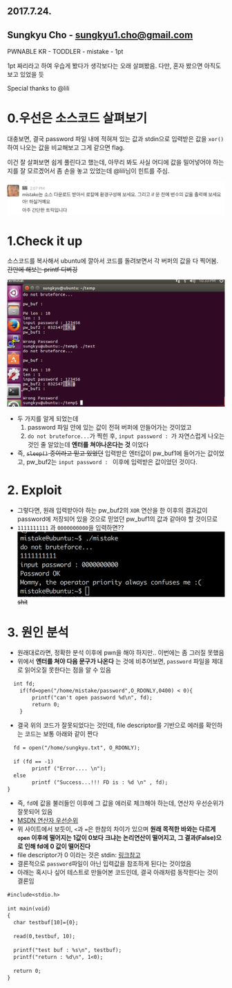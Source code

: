 ## 2017.7.24.
## Sungkyu Cho - sungkyu1.cho@gmail.com

PWNABLE KR - TODDLER - mistake - 1pt

1pt 짜리라고 하여 우습게 봤다가 생각보다는 오래 살펴봤음. 다만, 혼자 봤으면 아직도 보고 있었을 듯

Special thanks to @lili

# 0.우선은 소스코드 살펴보기
  대충보면, 결국 password 파일 내에 적혀져 있는 값과 stdin으로 입력받은 값을 ```xor()``` 하여 나오는 값을 비교해보고 그게 같으면 flag.

  이건 잘 살펴보면 쉽게 풀린다고 했는데, 아무리 봐도 사실 어디에 값을 밀어넣어야 하는지를 잘 모르겠어서 좀 손을 놓고 있었는데 @lili님이 힌트를 주심.

![fig1](./_fig/1.png)

# 1.Check it up

  소스코드를 복사해서 ubuntu에 깔아서 코드를 돌려보면서 각 버퍼의 값을 다 찍어봄. ~~간만에 해보는 printf 디버깅~~

  ![fig2](./_fig/2.png)

  * 두 가지를 알게 되었는데
    1) password 파일 안에 있는 값이 전혀 버퍼에 안들어가는 것이었고
    2) ```do not bruteforce...```가 찍힌 후, ```input password : ```가 자연스럽게 나오는 것인 줄 알았는데 **엔터를 쳐야나온다는 것** 이었다
  * 즉, ~~```sleep()``` 중이라고 믿고 있었던~~ 입력받은 엔터값이 pw_buf1에 들어가는 값이었고, pw_buf2는 ```input password : ``` 이후에 입력받은 값이었던 것이다.

# 2. Exploit
  * 그렇다면, 원래 입력받아야 하는 pw_buf2의 ```XOR``` 연산을 한 이후의 결과값이 password에 저장되어 있을 것으로 믿었던 pw_buf1의 값과 같아야 할 것이므로
  * ```1111111111``` 과 ```0000000000```을 입력하면??
  ![fig3](./_fig/3.png)
  ~~shit~~

# 3. 원인 분석
  * 원래대로라면, 정확한 분석 이후에 pwn을 해야 하지만.. 이번에는 좀 그러질 못했음
  * 위에서 **엔터를 쳐야 다음 문구가 나온다** 는 것에 비추어보면, ```password``` 파일을 제대로 읽어오질 못한다는 점을 알 수 있음

```{.cpp}
  int fd;
	if(fd=open("/home/mistake/password",O_RDONLY,0400) < 0){
		printf("can't open password %d\n", fd);
		return 0;
	}
```

  * 결국 위의 코드가 잘못되었다는 것인데, file descriptor를 기반으로 에러를 확인하는 코드는 보통 아래와 같이 짠다

```{.cpp}
  fd = open("/home/sungkyu.txt", O_RDONLY);

  if (fd == -1)
        printf ("Error.... \n");
  else
        printf ("Success...!!! FD is : %d \n" , fd);
}
```
  * 즉, ```fd```에 값을 불러들인 이후에 그 값을 에러로 체크해야 하는데, 연산자 우선순위가 잘못되어 있음
  * [MSDN 연산자 우선순위](https://msdn.microsoft.com/ko-kr/library/2bxt6kc4.aspx)
  * 위 사이트에서 보듯이, ```<```과 ```=```은 한참의 차이가 있으며 **원래 목적한 바와는 다르게 ```open``` 이후에 떨어지는 1값이 0보다 크냐는 논리연산이 떨어지고, 그 결과(False)으로 인해 fd에 0 값이 떨어진다**
  * file descriptor가 0 이라는 것은 stdin: [링크참고](https://en.wikipedia.org/wiki/File_descriptor)
  * 결론적으로 ```password```파일이 아닌 입력값을 참조하게 된다는 것이었음
  * 아래는 혹시나 싶어 테스트로 만들어본 코드인데, 결국 아래처럼 동작한다는 것이 결론임

```{.cpp}
#include<stdio.h>

int main(void)
{
  char testbuf[10]={0};

  read(0,testbuf, 10);

  printf("test buf : %s\n", testbuf);
  printf("return : %d\n", 1<0);

  return 0;
}   
```
